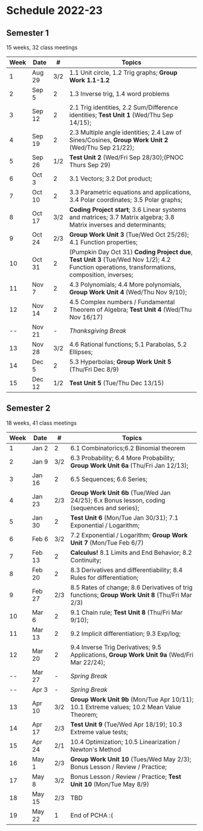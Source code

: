 # Schedule 2022-23

## Semester 1

15 weeks, 32 class meetings

|Week|Date  |#|Topics|
|----|------|-|------|
|1   |Aug 29|3/2|1.1 Unit circle, 1.2 Trig graphs; __Group Work 1.1-1.2__|
|2   |Sep 5 |2|1.3 Inverse trig, 1.4 word problems |
|3   |Sep 12|2|2.1 Trig identities, 2.2 Sum/Difference identities; __Test Unit 1__ (Wed/Thu Sep 14/15); |
|4   |Sep 19|2|2.3 Multiple angle identities; 2.4 Law of Sines/Cosines, __Group Work Unit 2__ (Wed/Thu Sep 21/22); |
|5   |Sep 26|1/2|__Test Unit 2__ (Wed/Fri Sep 28/30);(PNOC Thurs Sep 29) |
|6   |Oct 3 |2|3.1 Vectors; 3.2 Dot product; |
|7   |Oct 10|2|3.3 Parametric equations and applications, 3.4 Polar coordinates; 3.5 Polar graphs; |
|8   |Oct 17|3/2|__Coding Project start__; 3.6 Linear systems and matrices; 3.7 Matrix algebra; 3.8 Matrix inverses and determinants;|
|9   |Oct 24|2/3|__Group Work Unit 3__ (Tue/Wed Oct 25/26); 4.1 Function properties; |
|10  |Oct 31|2|(Pumpkin Day Oct 31) __Coding Project due__, __Test Unit 3__ (Tue/Wed Nov 1/2); 4.2 Function operations, transformations, composition, inverses; |
|11  |Nov 7 |2|4.3 Polynomials; 4.4 More polynomials, __Group Work Unit 4__ (Wed/Thu Nov 9/10); |
|12  |Nov 14|2|4.5 Complex numbers / Fundamental Theorem of Algebra; __Test Unit 4__ (Wed/Thu Nov 16/17)|
|--  |Nov 21|-|_Thanksgiving Break_|
|13  |Nov 28|3/2|4.6 Rational functions; 5.1 Parabolas, 5.2 Ellipses; |
|14  |Dec 5 |2|5.3 Hyperbolas; __Group Work Unit 5__ (Thu/Fri Dec 8/9)|
|15  |Dec 12|1/2| __Test Unit 5__ (Tue/Thu Dec 13/15) |

## Semester 2

18 weeks, 41 class meetings

|Week|Date  |#|Topics|
|----|------|-|----------------------------------------|
|1   |Jan 2 |2|6.1 Combinatorics;6.2 Binomial theorem|
|2   |Jan 9 |3/2| 6.3 Probability; 6.4 More Probability; __Group Work Unit 6a__ (Thu/Fri Jan 12/13);|
|3   |Jan 16|2|6.5 Sequences; 6.6 Series; |
|4   |Jan 23|2/3| __Group Work Unit 6b__ (Tue/Wed Jan 24/25); 6.x Bonus lesson, coding (sequences and series);|
|5   |Jan 30|2| __Test Unit 6__ (Mon/Tue Jan 30/31); 7.1 Exponential / Logarithm;|
|6   |Feb 6 |3/2| 7.2 Exponential / Logarithm; __Group Work Unit 7__ (Mon/Tue Feb 6/7) |
|7   |Feb 13|2|__Calculus!__ 8.1 Limits and End Behavior; 8.2 Continuity; |
|8   |Feb 20|2|8.3 Derivatives and differentiability; 8.4 Rules for differentiation; |
|9   |Feb 27|2/3|8.5 Rates of change; 8.6 Derivatives of trig functions; __Group Work Unit 8__ (Thu/Fri Mar 2/3) |
|10  |Mar 6 |2|9.1 Chain rule; __Test Unit 8__ (Thu/Fri Mar 9/10); |
|11  |Mar 13|2|9.2 Implicit differentiation; 9.3 Exp/log;  |
|12  |Mar 20|2|9.4 Inverse Trig Derivatives; 9.5 Applications, __Group Work Unit 9a__ (Wed/Fri Mar 22/24);|
|--  |Mar 27|-|_Spring Break_|
|--  |Apr 3 |-|_Spring Break_|
|13  |Apr 10|3/2|__Group Work Unit 9b__ (Mon/Tue Apr 10/11); 10.1 Extreme values; 10.2 Mean Value Theorem; |
|14  |Apr 17|2/3|__Test Unit 9__ (Tue/Wed Apr 18/19); 10.3 Extreme value tests; |
|15  |Apr 24|2/1|10.4 Optimization; 10.5 Linearization / Newton's Method|
|16  |May 1 |2/3|__Group Work Unit 10__ (Tues/Wed May 2/3); Bonus Lesson / Review / Practice;|
|17  |May 8 |3/2|Bonus Lesson / Review / Practice; __Test Unit 10__ (Mon/Tue May 8/9)|
|18  |May 15|2/3|TBD|
|19  |May 22|1|End of PCHA :( |

